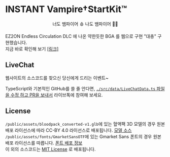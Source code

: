 # INSTANT Vampire†StartKit™

<p align="center">너도 뱀파이어 🩸 나도 뱀파이어 🧛‍♂️</p>

EZ2ON Endless Circulation DLC 에 나온 약한듯한 BGA 를 웹으로 구현 "대충" 구현했습니다.  
지금 바로 확인해 보기 [[링크]](https://instantvampirestartk.it)

## LiveChat

웹사이트의 소스코드를 찾으신 당신에게 드리는 이벤트~

TypeScript와 기본적인 GitHub를 쓸 줄 안다면, [`./src/data/LiveChatData.ts` 파일을 수정 하고 PR을 보내서](./src/data/LiveChatData.ts) 라이브톡에 참여해
보세요.

## License

`/public/assets/bloodpack_converted-v1.glb`에 있는 혈액팩 3D 모델의 경우 원본 배포 라이선스에 따라 CC-BY 4.0 라이선스로
배포됩니다. [모델 소스](https://sketchfab.com/3d-models/blood-pack-low-poly-pbr-e8122f4880df4286baa08ca79eae1253)  
`/public/assets/fonts/GmarketSansOTF`에 있는 Gmarket Sans 폰트의 경우 원본 배포 라이선스를 따릅니다. [폰트 배포 정보](https://corp.gmarket.com/fonts/)  
이 외의 소스코드는 [MIT License](LICENSE) 로 배포됩니다.
